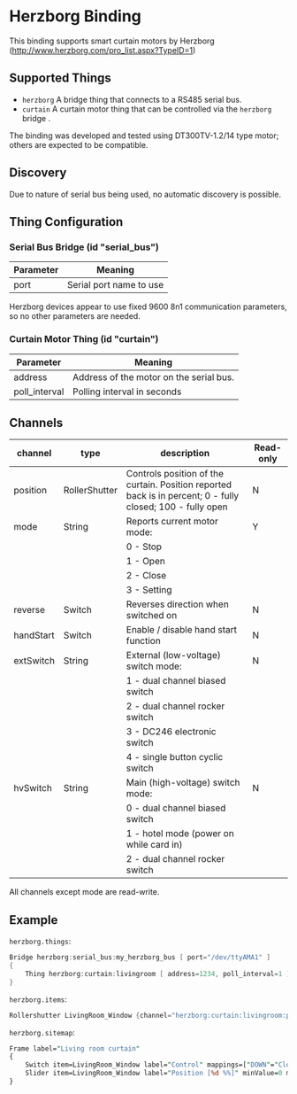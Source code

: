 # Herzborg Binding

This binding supports smart curtain motors by Herzborg (<http://www.herzborg.com/pro_list.aspx?TypeID=1>)

## Supported Things

- `herzborg` A bridge thing that connects to a RS485 serial bus.
- `curtain` A curtain motor thing that can be controlled via the `herzborg` bridge .

The binding was developed and tested using DT300TV-1.2/14 type motor; others are expected to be compatible.

## Discovery

Due to nature of serial bus being used, no automatic discovery is possible.

## Thing Configuration

### Serial Bus Bridge (id "serial_bus")

| Parameter | Meaning                                                 |
|-----------|---------------------------------------------------------|
| port      | Serial port name to use                                 |

Herzborg devices appear to use fixed 9600 8n1 communication parameters, so no other parameters are needed.

### Curtain Motor Thing (id "curtain")

| Parameter     | Meaning                                                 |
|---------------|---------------------------------------------------------|
| address       | Address of the motor on the serial bus.                 |
| poll_interval | Polling interval in seconds                             |

## Channels

| channel    | type          | description                                   | Read-only |
|------------|---------------|-----------------------------------------------|-----------|
| position   | RollerShutter | Controls position of the curtain. Position reported back is in percent; 0 - fully closed; 100 - fully open | N |
| mode       | String        | Reports current motor mode:                   | Y |
|            |               | 0 - Stop                                      |   |
|            |               | 1 - Open                                      |   |
|            |               | 2 - Close                                     |   |
|            |               | 3 - Setting                                   |   |
| reverse    | Switch        | Reverses direction when switched on           | N |
| handStart  | Switch        | Enable / disable hand start function          | N |
| extSwitch  | String        | External (low-voltage) switch mode:           | N |
|            |               | 1 - dual channel biased switch                |   |
|            |               | 2 - dual channel rocker switch                |   |
|            |               | 3 - DC246 electronic switch                   |   |
|            |               | 4 - single button cyclic switch               |   |
| hvSwitch   | String        | Main (high-voltage) switch mode:              | N |
|            |               | 0 - dual channel biased switch                |   |
|            |               | 1 - hotel mode (power on while card in)       |   |
|            |               | 2 - dual channel rocker switch                |   |

All channels except mode are read-write.

## Example

`herzborg.things`:

```java
Bridge herzborg:serial_bus:my_herzborg_bus [ port="/dev/ttyAMA1" ]
{
    Thing herzborg:curtain:livingroom [ address=1234, poll_interval=1 ]
}
```

`herzborg.items`:

```java
Rollershutter LivingRoom_Window {channel="herzborg:curtain:livingroom:position"}
```

`herzborg.sitemap`:

```perl
Frame label="Living room curtain"
{
    Switch item=LivingRoom_Window label="Control" mappings=["DOWN"="Close", "STOP"="Stop", "UP"="Open"]
    Slider item=LivingRoom_Window label="Position [%d %%]" minValue=0 maxValue=100
}
```
